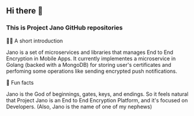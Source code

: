 ## Hi there 👋

### This is Project Jano GitHub repositories


🙋‍♀️ A short introduction

Jano is a set of microservices and libraries that manages End to End Encryption in Mobile Apps. 
It currently implementes a microservice in Golang (backed with a MongoDB) for storing user's certificates and perfoming some operations like sending encrypted push notifications.


🍿 Fun facts

Jano is the God of beginnings, gates, keys, and endings. So it feels natural that Project Jano is an End to End Encryption Platform, and it's focused on Developers.
(Also, Jano is the name of one of my nephews)
